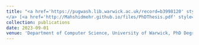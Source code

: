 ```yaml
---
title: "<a href='https://pugwash.lib.warwick.ac.uk/record=b3998120' style='color: #032670;'>PhD Thesis: On the Security of Contactless Payment Systems
</a> [<a href='http://Mahshidmehr.github.io/files/PhDThesis.pdf' style='color: #034a03;'>Download PDF</a>]"
collection: publications
date: 2023-09-01
venue: 'Department of Computer Science, University of Warwick, PhD Degree Thesis'
--- 
```


